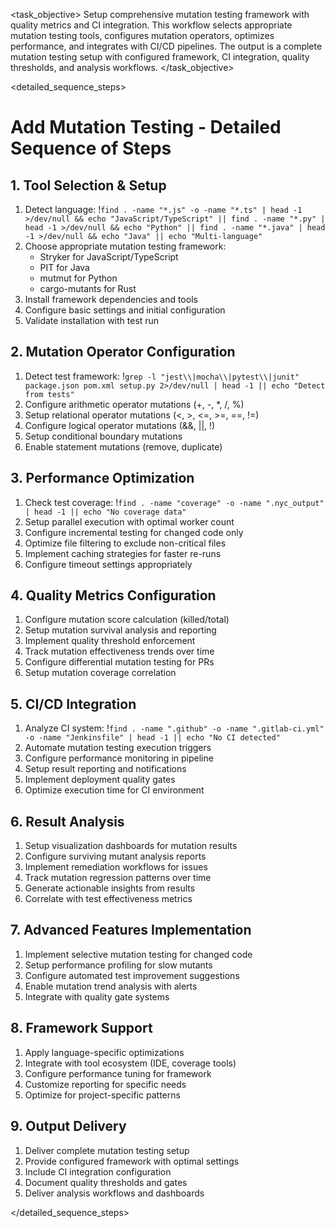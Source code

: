 <task name="Add Mutation Testing">

<task_objective>
Setup comprehensive mutation testing framework with quality metrics and CI integration. This workflow selects appropriate mutation testing tools, configures mutation operators, optimizes performance, and integrates with CI/CD pipelines. The output is a complete mutation testing setup with configured framework, CI integration, quality thresholds, and analysis workflows.
</task_objective>

<detailed_sequence_steps>
# Add Mutation Testing - Detailed Sequence of Steps

## 1. Tool Selection & Setup

1. Detect language: !`find . -name "*.js" -o -name "*.ts" | head -1 >/dev/null && echo "JavaScript/TypeScript" || find . -name "*.py" | head -1 >/dev/null && echo "Python" || find . -name "*.java" | head -1 >/dev/null && echo "Java" || echo "Multi-language"`
2. Choose appropriate mutation testing framework:
   - Stryker for JavaScript/TypeScript
   - PIT for Java
   - mutmut for Python
   - cargo-mutants for Rust
3. Install framework dependencies and tools
4. Configure basic settings and initial configuration
5. Validate installation with test run

## 2. Mutation Operator Configuration

1. Detect test framework: !`grep -l "jest\\|mocha\\|pytest\\|junit" package.json pom.xml setup.py 2>/dev/null | head -1 || echo "Detect from tests"`
2. Configure arithmetic operator mutations (+, -, *, /, %)
3. Setup relational operator mutations (<, >, <=, >=, ==, !=)
4. Configure logical operator mutations (&&, ||, !)
5. Setup conditional boundary mutations
6. Enable statement mutations (remove, duplicate)

## 3. Performance Optimization

1. Check test coverage: !`find . -name "coverage" -o -name ".nyc_output" | head -1 || echo "No coverage data"`
2. Setup parallel execution with optimal worker count
3. Configure incremental testing for changed code only
4. Optimize file filtering to exclude non-critical files
5. Implement caching strategies for faster re-runs
6. Configure timeout settings appropriately

## 4. Quality Metrics Configuration

1. Configure mutation score calculation (killed/total)
2. Setup mutation survival analysis and reporting
3. Implement quality threshold enforcement
4. Track mutation effectiveness trends over time
5. Configure differential mutation testing for PRs
6. Setup mutation coverage correlation

## 5. CI/CD Integration

1. Analyze CI system: !`find . -name ".github" -o -name ".gitlab-ci.yml" -o -name "Jenkinsfile" | head -1 || echo "No CI detected"`
2. Automate mutation testing execution triggers
3. Configure performance monitoring in pipeline
4. Setup result reporting and notifications
5. Implement deployment quality gates
6. Optimize execution time for CI environment

## 6. Result Analysis

1. Setup visualization dashboards for mutation results
2. Configure surviving mutant analysis reports
3. Implement remediation workflows for issues
4. Track mutation regression patterns over time
5. Generate actionable insights from results
6. Correlate with test effectiveness metrics

## 7. Advanced Features Implementation

1. Implement selective mutation testing for changed code
2. Setup performance profiling for slow mutants
3. Configure automated test improvement suggestions
4. Enable mutation trend analysis with alerts
5. Integrate with quality gate systems

## 8. Framework Support

1. Apply language-specific optimizations
2. Integrate with tool ecosystem (IDE, coverage tools)
3. Configure performance tuning for framework
4. Customize reporting for specific needs
5. Optimize for project-specific patterns

## 9. Output Delivery

1. Deliver complete mutation testing setup
2. Provide configured framework with optimal settings
3. Include CI integration configuration
4. Document quality thresholds and gates
5. Deliver analysis workflows and dashboards

</detailed_sequence_steps>

</task>

